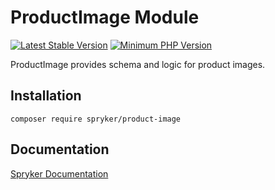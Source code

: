 # ProductImage Module
[![Latest Stable Version](https://poser.pugx.org/spryker/product-image/v/stable.svg)](https://packagist.org/packages/spryker/product-image)
[![Minimum PHP Version](https://img.shields.io/badge/php-%3E%3D%208.1-8892BF.svg)](https://php.net/)

ProductImage provides schema and logic for product images.

## Installation

```
composer require spryker/product-image
```

## Documentation

[Spryker Documentation](https://docs.spryker.com)
